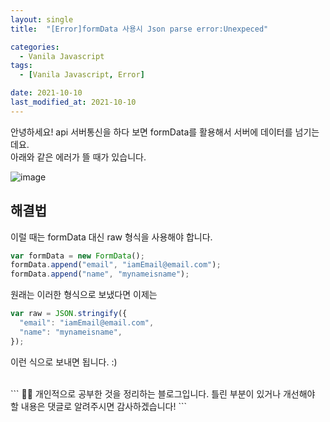 ```yaml
---
layout: single
title:  "[Error]formData 사용시 Json parse error:Unexpeced"

categories:
  - Vanila Javascript
tags: 
  - [Vanila Javascript, Error]

date: 2021-10-10
last_modified_at: 2021-10-10
---
```


안녕하세요!
api 서버통신을 하다 보면 formData를 활용해서 서버에 데이터를 넘기는데요.         
아래와 같은 에러가 뜰 때가 있습니다.          

![image](https://user-images.githubusercontent.com/62782245/136663797-74ff3af8-c472-41b9-b4b5-c7e2daf49580.png)

## 해결법
이럴 때는 formData 대신 raw 형식을 사용해야 합니다.         
```javascript
var formData = new FormData();
formData.append("email", "iamEmail@email.com");
formData.append("name", "mynameisname");
```
원래는 이러한 형식으로 보냈다면 이제는         
```javascript
var raw = JSON.stringify({
  "email": "iamEmail@email.com",
  "name": "mynameisname",
});
```
이런 식으로 보내면 됩니다. :)         

<br />
```
    🤔🤔
  개인적으로 공부한 것을 정리하는 블로그입니다.
  틀린 부분이 있거나 개선해야 할 내용은 댓글로 알려주시면 감사하겠습니다!
```